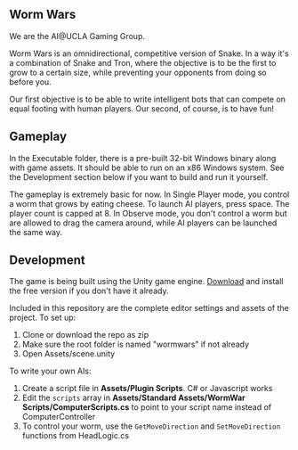 Worm Wars
---

We are the AI@UCLA Gaming Group.

Worm Wars is an omnidirectional, competitive version of Snake. In a way it's a
combination of Snake and Tron, where the objective is to be the first to grow
to a certain size, while preventing your opponents from doing so before you.

Our first objective is to be able to write intelligent bots that can compete on
equal footing with human players. Our second, of course, is to have fun!

Gameplay
---

In the Executable folder, there is a pre-built 32-bit Windows binary along with
game assets. It should be able to run on an x86 Windows system. See the
Development section below if you want to build and run it yourself.

The gameplay is extremely basic for now. In Single Player mode, you control a
worm that grows by eating cheese. To launch AI players, press space. The player
count is capped at 8. In Observe mode, you don't control a worm but are allowed
to drag the camera around, while AI players can be launched the same way.

Development
---

The game is being built using the Unity game engine. [Download][0] and install
the free version if you don't have it already.

Included in this repository are the complete editor settings and assets of the
project. To set up:

1. Clone or download the repo as zip
2. Make sure the root folder is named "wormwars" if not already
3. Open Assets/scene.unity

To write your own AIs:

1. Create a script file in **Assets/Plugin Scripts**. C# or Javascript works
2. Edit the `scripts` array in **Assets/Standard Assets/WormWar Scripts/ComputerScripts.cs**
to point to your script name instead of ComputerController
3. To control your worm, use the `GetMoveDirection` and `SetMoveDirection`
functions from HeadLogic.cs

[0]: http://unity3d.com/unity/download